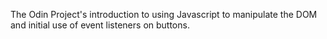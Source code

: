 The Odin Project's introduction to using Javascript to manipulate the DOM and initial use of event listeners on buttons.
